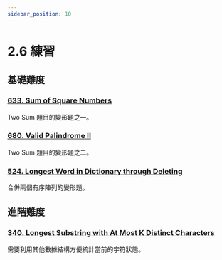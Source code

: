 ```yaml
---
sidebar_position: 10
---
```


# 2.6 練習

## 基礎難度

### [633. Sum of Square Numbers](https://leetcode.com/problems/sum-of-square-numbers/)

Two Sum 題目的變形題之一。

### [680. Valid Palindrome II](https://leetcode.com/problems/valid-palindrome-ii/)

Two Sum 題目的變形題之二。

### [524. Longest Word in Dictionary through Deleting](https://leetcode.com/problems/longest-word-in-dictionary-through-deleting/)

合併兩個有序陣列的變形題。

## 進階難度

### [340. Longest Substring with At Most K Distinct Characters](https://leetcode.com/problems/longest-substring-with-at-most-k-distinct-characters/)

需要利用其他數據結構方便統計當前的字符狀態。